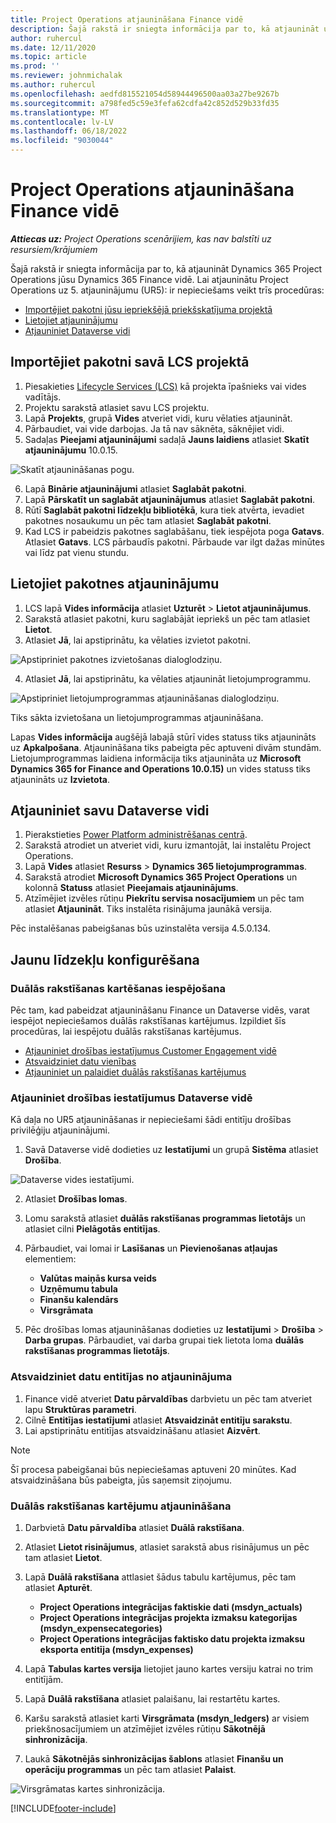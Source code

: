 ```yaml
---
title: Project Operations atjaunināšana Finance vidē
description: Šajā rakstā ir sniegta informācija par to, kā atjaunināt uz Project Operations jūsu Dynamics 365 Finance vidē.
author: ruhercul
ms.date: 12/11/2020
ms.topic: article
ms.prod: ''
ms.reviewer: johnmichalak
ms.author: ruhercul
ms.openlocfilehash: aedfd815521054d58944496500aa03a27be9267b
ms.sourcegitcommit: a798fed5c59e3fefa62cdfa42c852d529b33fd35
ms.translationtype: MT
ms.contentlocale: lv-LV
ms.lasthandoff: 06/18/2022
ms.locfileid: "9030044"
---
```

# <a name="update-project-operations-in-your-finance-environment"></a>Project Operations atjaunināšana Finance vidē

_**Attiecas uz:** Project Operations scenārijiem, kas nav balstīti uz resursiem/krājumiem_


Šajā rakstā ir sniegta informācija par to, kā atjaunināt Dynamics 365 Project Operations jūsu Dynamics 365 Finance vidē. Lai atjauninātu Project Operations uz 5. atjauninājumu (UR5): ir nepieciešams veikt trīs procedūras:

- [Importējiet pakotni jūsu iepriekšējā priekšskatījuma projektā](#import)
- [Lietojiet atjauninājumu](#apply)
- [Atjauniniet Dataverse vidi](#update)

## <a name="import-the-package-into-your-lcs-project"></a><a name="import"></a>Importējiet pakotni savā LCS projektā

1. Piesakieties [Lifecycle Services (LCS)](https://lcs.dynamics.com/) kā projekta īpašnieks vai vides vadītājs.
2. Projektu sarakstā atlasiet savu LCS projektu.
3. Lapā **Projekts**, grupā **Vides** atveriet vidi, kuru vēlaties atjaunināt.
4. Pārbaudiet, vai vide darbojas. Ja tā nav sāknēta, sāknējiet vidi.
5. Sadaļas **Pieejami atjauninājumi** sadaļā **Jauns laidiens** atlasiet **Skatīt atjauninājumu** 10.0.15.

![Skatīt atjaunināšanas pogu.](media/view-update.png)

6. Lapā **Binārie atjauninājumi** atlasiet **Saglabāt pakotni**.
7. Lapā **Pārskatīt un saglabāt atjauninājumus** atlasiet **Saglabāt pakotni**.
8. Rūtī **Saglabāt pakotni līdzekļu bibliotēkā**, kura tiek atvērta, ievadiet pakotnes nosaukumu un pēc tam atlasiet **Saglabāt pakotni**.
9. Kad LCS ir pabeidzis pakotnes saglabāšanu, tiek iespējota poga **Gatavs**. Atlasiet **Gatavs**. LCS pārbaudīs pakotni. Pārbaude var ilgt dažas minūtes vai līdz pat vienu stundu.


## <a name="apply-the-package-update"></a><a name="apply"></a>Lietojiet pakotnes atjauninājumu

1. LCS lapā **Vides informācija** atlasiet **Uzturēt** > **Lietot atjauninājumus**.
2. Sarakstā atlasiet pakotni, kuru saglabājāt iepriekš un pēc tam atlasiet **Lietot**.
3. Atlasiet **Jā**, lai apstiprinātu, ka vēlaties izvietot pakotni.

![Apstipriniet pakotnes izvietošanas dialoglodziņu.](media/confirm-package-deployment.png)

4. Atlasiet **Jā**, lai apstiprinātu, ka vēlaties atjaunināt lietojumprogrammu.

![Apstipriniet lietojumprogrammas atjaunināšanas dialoglodziņu.](media/confirm-application-update.png)

Tiks sākta izvietošana un lietojumprogrammas atjaunināšana. 

Lapas **Vides informācija** augšējā labajā stūrī vides statuss tiks atjaunināts uz **Apkalpošana**. Atjaunināšana tiks pabeigta pēc aptuveni divām stundām. Lietojumprogrammas laidiena informācija tiks atjaunināta uz  **Microsoft Dynamics 365 for Finance and Operations 10.0.15)** un vides statuss tiks atjaunināts uz **Izvietota**.


## <a name="update-your-dataverse-environment"></a><a name="update"></a>Atjauniniet savu Dataverse vidi

1. Pierakstieties [Power Platform administrēšanas centrā](https://admin.powerplatform.com/).
2. Sarakstā atrodiet un atveriet vidi, kuru izmantojāt, lai instalētu Project Operations.
3. Lapā **Vides** atlasiet **Resurss** > **Dynamics 365 lietojumprogrammas**.
4. Sarakstā atrodiet **Microsoft Dynamics 365 Project Operations** un kolonnā **Statuss** atlasiet **Pieejamais atjauninājums**.
5. Atzīmējiet izvēles rūtiņu **Piekrītu servisa nosacījumiem** un pēc tam atlasiet **Atjaunināt**. Tiks instalēta risinājuma jaunākā versija.

Pēc instalēšanas pabeigšanas būs uzinstalēta versija 4.5.0.134.

## <a name="configure-new-features"></a>Jaunu līdzekļu konfigurēšana

### <a name="enable-dual-write-mapping"></a>Duālās rakstīšanas kartēšanas iespējošana

Pēc tam, kad pabeidzat atjaunināšanu Finance un Dataverse vidēs, varat iespējot nepieciešamos duālās rakstīšanas kartējumus. Izpildiet šīs procedūras, lai iespējotu duālās rakstīšanas kartējumus.

- [Atjauniniet drošības iestatījumus Customer Engagement vidē](#security)
- [Atsvaidziniet datu vienības](#refresh)
- [Atjauniniet un palaidiet duālās rakstīšanas kartējumus](#run)

### <a name="update-security-settings-on-the-dataverse-environment"></a><a name="security"></a>Atjauniniet drošības iestatījumus Dataverse vidē

Kā daļa no UR5 atjaunināšanas ir nepieciešami šādi entitīju drošības privilēģiju atjauninājumi.

1. Savā Dataverse vidē dodieties uz **Iestatījumi** un grupā **Sistēma** atlasiet **Drošība**.

![Dataverse vides iestatījumi.](media/Picture21.png)

2. Atlasiet **Drošības lomas**.
3. Lomu sarakstā atlasiet **duālās rakstīšanas programmas lietotājs** un atlasiet cilni **Pielāgotās entitījas**. 
4. Pārbaudiet, vai lomai ir **Lasīšanas** un **Pievienošanas atļaujas** elementiem:

      - **Valūtas maiņās kursa veids**
      - **Uzņēmumu tabula** 
      - **Finanšu kalendārs** 
      - **Virsgrāmata**

5. Pēc drošības lomas atjaunināšanas dodieties uz **Iestatījumi** > **Drošība** > **Darba grupas**. Pārbaudiet, vai darba grupai tiek lietota loma **duālās rakstīšanas programmas lietotājs**. 

### <a name="refresh-data-entities-from-the-update"></a><a name="refresh"></a>Atsvaidziniet datu entitījas no atjauninājuma

1. Finance vidē atveriet **Datu pārvaldības** darbvietu un pēc tam atveriet lapu **Struktūras parametri**.
2. Cilnē **Entitījas iestatījumi** atlasiet **Atsvaidzināt entitīju sarakstu**.
3. Lai apstiprinātu entitījas atsvaidzināšanu atlasiet **Aizvērt**.

 > [!NOTE]
 > Šī procesa pabeigšanai būs nepieciešamas aptuveni 20 minūtes. Kad atsvaidzināšana būs pabeigta, jūs saņemsit ziņojumu.

### <a name="update-dual-write-mappings"></a><a name="run"></a>Duālās rakstīšanas kartējumu atjaunināšana

1. Darbvietā **Datu pārvaldība** atlasiet **Duālā rakstīšana**.
2. Atlasiet **Lietot risinājumus**, atlasiet sarakstā abus risinājumus un pēc tam atlasiet **Lietot**.
3. Lapā **Duālā rakstīšana** attlasiet šādus tabulu kartējumus, pēc tam atlasiet **Apturēt**.

    - **Project Operations integrācijas faktiskie dati (msdyn_actuals)**
    - **Project Operations integrācijas projekta izmaksu kategorijas (msdyn_expensecategories)**
    - **Project Operations integrācijas faktisko datu projekta izmaksu eksporta entitīja (msdyn_expenses)**

4. Lapā **Tabulas kartes versija** lietojiet jauno kartes versiju katrai no trim entitījām.
5. Lapā **Duālā rakstīšana** atlasiet palaišanu, lai restartētu kartes.
6. Karšu sarakstā atlasiet karti **Virsgrāmata (msdyn_ledgers)** ar visiem priekšnosacījumiem un atzīmējiet izvēles rūtiņu **Sākotnējā sinhronizācija**. 
7. Laukā **Sākotnējās sinhronizācijas šablons** atlasiet **Finanšu un operāciju programmas** un pēc tam atlasiet **Palaist**.
 
 ![Virsgrāmatas kartes sinhronizācija.](media/DW6.png)
 


[!INCLUDE[footer-include](../includes/footer-banner.md)]